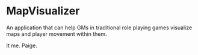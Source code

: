 MapVisualizer
=============

An application that can help GMs in traditional role playing games visualize maps and player movement within them.

It me. Paige. 